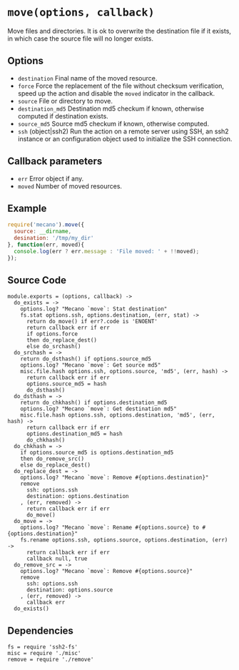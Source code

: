 
# `move(options, callback)`

Move files and directories. It is ok to overwrite the destination file if it
exists, in which case the source file will no longer exists.

## Options

*   `destination`
    Final name of the moved resource.
*   `force`
    Force the replacement of the file without checksum verification, speed up
    the action and disable the `moved` indicator in the callback.
*   `source`
    File or directory to move.
*   `destination_md5`
    Destination md5 checkum if known, otherwise computed if destination
    exists.
*   `source_md5`
    Source md5 checkum if known, otherwise computed.
*   `ssh` (object|ssh2)
    Run the action on a remote server using SSH, an ssh2 instance or an
    configuration object used to initialize the SSH connection.

## Callback parameters

*   `err`
    Error object if any.
*   `moved`
    Number of moved resources.

## Example

```js
require('mecano').move({
  source: __dirname,
  desination: '/tmp/my_dir'
}, function(err, moved){
  console.log(err ? err.message : 'File moved: ' + !!moved);
});
```

## Source Code

    module.exports = (options, callback) ->
      do_exists = ->
        options.log? "Mecano `move`: Stat destination"
        fs.stat options.ssh, options.destination, (err, stat) ->
          return do_move() if err?.code is 'ENOENT'
          return callback err if err
          if options.force
          then do_replace_dest()
          else do_srchash()
      do_srchash = ->
        return do_dsthash() if options.source_md5
        options.log? "Mecano `move`: Get source md5"
        misc.file.hash options.ssh, options.source, 'md5', (err, hash) ->
          return callback err if err
          options.source_md5 = hash
          do_dsthash()
      do_dsthash = ->
        return do_chkhash() if options.destination_md5
        options.log? "Mecano `move`: Get destination md5"
        misc.file.hash options.ssh, options.destination, 'md5', (err, hash) ->
          return callback err if err
          options.destination_md5 = hash
          do_chkhash()
      do_chkhash = ->
        if options.source_md5 is options.destination_md5
        then do_remove_src()
        else do_replace_dest()
      do_replace_dest = ->
        options.log? "Mecano `move`: Remove #{options.destination}"
        remove
          ssh: options.ssh
          destination: options.destination
        , (err, removed) ->
          return callback err if err
          do_move()
      do_move = ->
        options.log? "Mecano `move`: Rename #{options.source} to #{options.destination}"
        fs.rename options.ssh, options.source, options.destination, (err) ->
          return callback err if err
          callback null, true
      do_remove_src = ->
        options.log? "Mecano `move`: Remove #{options.source}"
        remove
          ssh: options.ssh
          destination: options.source
        , (err, removed) ->
          callback err
      do_exists()

## Dependencies

    fs = require 'ssh2-fs'
    misc = require './misc'
    remove = require './remove'
